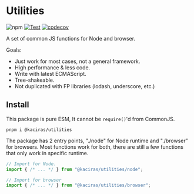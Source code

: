 # Utilities

![npm](https://img.shields.io/npm/v/@kaciras/utilities)
[![Test](https://github.com/Kaciras/utilities/actions/workflows/test.yml/badge.svg)](https://github.com/Kaciras/utilities/actions/workflows/test.yml)
[![codecov](https://codecov.io/gh/Kaciras/utilities/branch/master/graph/badge.svg?token=LVN4Y86T39)](https://codecov.io/gh/Kaciras/utilities)

A set of common JS functions for Node and browser.

Goals:

* Just work for most cases, not a general framework.
* High performance & less code.
* Write with latest ECMAScript.
* Tree-shakeable.
* Not duplicated with FP libraries (lodash, underscore, etc.)

## Install

This package is pure ESM, It cannot be `require()`'d from CommonJS.

```
pnpm i @kaciras/utilities
```

The package has 2 entry points, "./node" for Node runtime and "./browser" for browsers. Most functions work for both, there are still a few functions that only work in specific runtime.

```javascript
// Import for Node.
import { /* ... */ } from "@kaciras/utilities/node";

// Import for browser
import { /* ... */ } from "@kaciras/utilities/browser";
```
